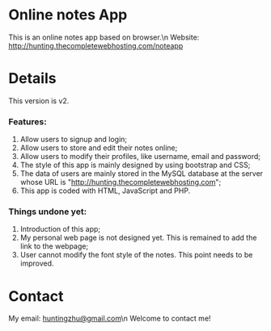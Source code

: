 # Online notes App
This is an online notes app based on browser.\n
Website: http://hunting.thecompletewebhosting.com/noteapp


# Details
This version is v2.

### Features:

1. Allow users to signup and login;
2. Allow users to store and edit their notes online;
3. Allow users to modify their profiles, like username, email and password;
4. The style of this app is mainly designed by using bootstrap and CSS;
5. The data of users are mainly stored in the MySQL database at the server whose URL is "http://hunting.thecompletewebhosting.com";
6. This app is coded with HTML, JavaScript and PHP.

### Things undone yet:

1. Introduction of this app;
2. My personal web page is not designed yet. This is remained to add the link to the webpage;
3. User cannot modify the font style of the notes. This point needs to be improved.

# Contact
My email: huntingzhu@gmail.com\n
Welcome to contact me!
